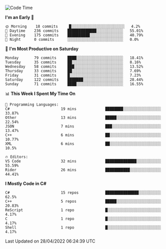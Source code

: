 <!--START_SECTION:waka-->
![Code Time](http://img.shields.io/badge/Code%20Time-770%20hrs-blue)

**I'm an Early 🐤** 

```text
🌞 Morning    18 commits     █░░░░░░░░░░░░░░░░░░░░░░░░   4.2% 
🌆 Daytime    236 commits    █████████████░░░░░░░░░░░░   55.01% 
🌃 Evening    175 commits    ██████████░░░░░░░░░░░░░░░   40.79% 
🌙 Night      0 commits      ░░░░░░░░░░░░░░░░░░░░░░░░░   0.0%

```
📅 **I'm Most Productive on Saturday** 

```text
Monday       79 commits     ████░░░░░░░░░░░░░░░░░░░░░   18.41% 
Tuesday      35 commits     ██░░░░░░░░░░░░░░░░░░░░░░░   8.16% 
Wednesday    58 commits     ███░░░░░░░░░░░░░░░░░░░░░░   13.52% 
Thursday     33 commits     ██░░░░░░░░░░░░░░░░░░░░░░░   7.69% 
Friday       31 commits     █░░░░░░░░░░░░░░░░░░░░░░░░   7.23% 
Saturday     122 commits    ███████░░░░░░░░░░░░░░░░░░   28.44% 
Sunday       71 commits     ████░░░░░░░░░░░░░░░░░░░░░   16.55%

```


📊 **This Week I Spent My Time On** 

```text
💬 Programming Languages: 
C#                       19 mins             ████████░░░░░░░░░░░░░░░░░   33.87% 
Other                    13 mins             █████░░░░░░░░░░░░░░░░░░░░   22.54% 
JSON                     7 mins              ███░░░░░░░░░░░░░░░░░░░░░░   13.47% 
C++                      6 mins              ██░░░░░░░░░░░░░░░░░░░░░░░   10.77% 
XML                      6 mins              ██░░░░░░░░░░░░░░░░░░░░░░░   10.5%

🔥 Editors: 
VS Code                  32 mins             ██████████████░░░░░░░░░░░   55.59% 
Rider                    26 mins             ███████████░░░░░░░░░░░░░░   44.41%

```

**I Mostly Code in C#** 

```text
C#                       15 repos            ███████████████░░░░░░░░░░   62.5% 
C++                      5 repos             █████░░░░░░░░░░░░░░░░░░░░   20.83% 
ReScript                 1 repo              █░░░░░░░░░░░░░░░░░░░░░░░░   4.17% 
C                        1 repo              █░░░░░░░░░░░░░░░░░░░░░░░░   4.17% 
Shell                    1 repo              █░░░░░░░░░░░░░░░░░░░░░░░░   4.17%

```



 Last Updated on 28/04/2022 06:24:39 UTC
<!--END_SECTION:waka-->
